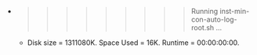* >>>>>>>>> Running inst-min-con-auto-log-root.sh ...
  * Disk size = 1311080K. Space Used = 16K. Runtime = 00:00:00:00.
